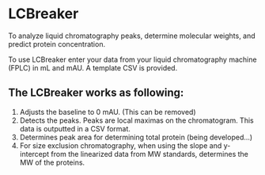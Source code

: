 # LCBreaker
To analyze liquid chromatography peaks, determine molecular weights, and predict protein concentration.

To use LCBreaker enter your data from your liquid chromatography machine (FPLC) in mL and mAU. A template CSV is provided. 

## The LCBreaker works as following:
1. Adjusts the baseline to 0 mAU. (This can be removed)
2. Detects the peaks. Peaks are local maximas on the chromatogram. This data is outputted in a CSV format.
3. Determines peak area for determining total protein (being developed...)
4. For size exclusion chromatography, when using the slope and y-intercept from the linearized data from MW standards, determines the MW of the proteins.


